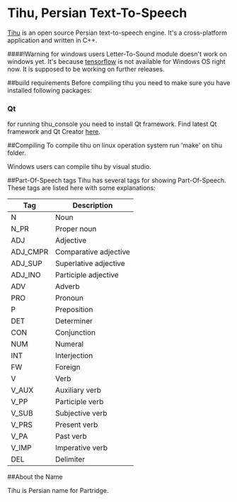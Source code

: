 # Tihu, Persian Text-To-Speech


[Tihu](https://github.com/tihu-nlp/tihu) is an open source Persian text-to-speech engine. It's a cross-platform application and  written in C++. 

####!Warning for windows users
Letter-To-Sound module doesn't work on windows yet. It's because [tensorflow](http://tensorflow.org) is not available for Windows OS right now. It is supposed to be working on further releases.

##build requirements
Before compiling tihu you need to make sure you have installed following packages:
### Qt
for running tihu_console you need to install Qt framework. Find latest Qt framework and Qt Creator [here](https://www.qt.io/).

##Compiling
To compile tihu on linux operation system run 'make' on tihu folder.

Windows users can compile tihu by visual studio.

##Part-Of-Speech tags
Tihu has several tags for showing Part-Of-Speech. These tags are listed here with some explanations:

| Tag            | Description            |
|----------------|------------------------|
| N              | Noun                   |
| N_PR           | Proper noun            |
| ADJ            | Adjective              |
| ADJ_CMPR       | Comparative adjective  |
| ADJ_SUP        | Superlative adjective  |
| ADJ_INO        | Participle adjective   |
| ADV            | Adverb                 |
| PRO            | Pronoun                |
| P              | Preposition            |
| DET            | Determiner             |
| CON            | Conjunction            |
| NUM            | Numeral                |
| INT            | Interjection           |
| FW             | Foreign                |
| V              | Verb                   |
| V_AUX          | Auxiliary verb         |
| V_PP           | Participle verb        |
| V_SUB          | Subjective verb        |
| V_PRS          | Present verb           |
| V_PA           | Past verb              |
| V_IMP          | Imperative verb        |
| DEL            | Delimiter              |


##About the Name

Tihu is Persian name for Partridge.

